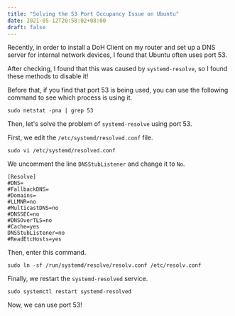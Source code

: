 ```yaml
---
title: "Solving the 53 Port Occupancy Issue on Ubuntu"
date: 2021-05-12T20:58:02+08:00
draft: false
---
```


Recently, in order to install a DoH Client on my router and set up a DNS server for internal network devices, I found that Ubuntu often uses port 53.

After checking, I found that this was caused by `systemd-resolve`, so I found these methods to disable it!

Before that, if you find that port 53 is being used, you can use the following command to see which process is using it.

```
sudo netstat -pna | grep 53
```

Then, let's solve the problem of `systemd-resolve` using port 53.

First, we edit the `/etc/systemd/resolved.conf` file.

```
sudo vi /etc/systemd/resolved.conf
```

We uncomment the line `DNSStubListener` and change it to `No`.

```
[Resolve]
#DNS=
#FallbackDNS=
#Domains=
#LLMNR=no
#MulticastDNS=no
#DNSSEC=no
#DNSOverTLS=no
#Cache=yes
DNSStubListener=no
#ReadEtcHosts=yes
```

Then, enter this command.

```
sudo ln -sf /run/systemd/resolve/resolv.conf /etc/resolv.conf
```

Finally, we restart the `systemd-resolved` service.

```
sudo systemctl restart systemd-resolved
```

Now, we can use port 53!